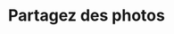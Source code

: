 ---
title: Partagez des photos
image: ../../static/images/cards/icon-pictures.png
imageAlt: Test
description: Une promenade, un sourire, ses première oeuvres d’art ... Il s’en passe des choses à partager avec les parents. Partagez tous ces moments avec des photos.
---